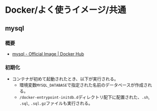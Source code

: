 # Docker/よく使うイメージ/共通

## mysql

### 概要

- [mysql - Official Image | Docker Hub](https://hub.docker.com/_/mysql)

### 初期化

- コンテナが初めて起動されたとき、以下が実行される。
  - 環境変数`MYSQL_DATABASE`で指定された名前のデータベースが作成される。
  - `/docker-entrypoint-initdb.d`ディレクトリ配下に配置された、`.sh`, `.sql`, `.sql.gz`ファイルも実行される。
